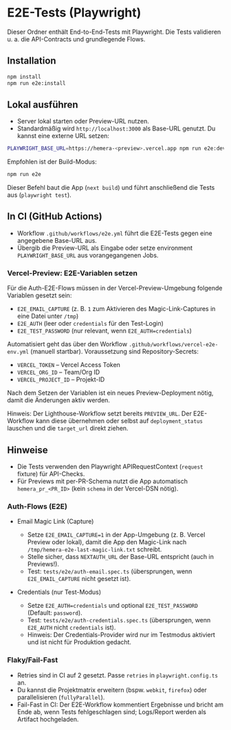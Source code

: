 # E2E-Tests (Playwright)

Dieser Ordner enthält End-to-End-Tests mit Playwright. Die Tests validieren u. a. die API-Contracts und grundlegende Flows.

## Installation

```bash
npm install
npm run e2e:install
```

## Lokal ausführen

- Server lokal starten oder Preview-URL nutzen.
- Standardmäßig wird `http://localhost:3000` als Base-URL genutzt. Du kannst eine externe URL setzen:

```bash
PLAYWRIGHT_BASE_URL=https://hemera-<preview>.vercel.app npm run e2e:dev
```

Empfohlen ist der Build-Modus:

```bash
npm run e2e
```

Dieser Befehl baut die App (`next build`) und führt anschließend die Tests aus (`playwright test`).

## In CI (GitHub Actions)

- Workflow `.github/workflows/e2e.yml` führt die E2E-Tests gegen eine angegebene Base-URL aus.
- Übergib die Preview-URL als Eingabe oder setze environment `PLAYWRIGHT_BASE_URL` aus vorangegangenen Jobs.

### Vercel-Preview: E2E-Variablen setzen

Für die Auth-E2E-Flows müssen in der Vercel-Preview-Umgebung folgende Variablen gesetzt sein:

- `E2E_EMAIL_CAPTURE` (z. B. `1` zum Aktivieren des Magic-Link-Captures in eine Datei unter `/tmp`)
- `E2E_AUTH` (leer oder `credentials` für den Test-Login)
- `E2E_TEST_PASSWORD` (nur relevant, wenn `E2E_AUTH=credentials`)

Automatisiert geht das über den Workflow `.github/workflows/vercel-e2e-env.yml` (manuell startbar). Voraussetzung sind Repository-Secrets:

- `VERCEL_TOKEN` – Vercel Access Token
- `VERCEL_ORG_ID` – Team/Org ID
- `VERCEL_PROJECT_ID` – Projekt-ID

Nach dem Setzen der Variablen ist ein neues Preview-Deployment nötig, damit die Änderungen aktiv werden.

Hinweis: Der Lighthouse-Workflow setzt bereits `PREVIEW_URL`. Der E2E-Workflow kann diese übernehmen oder selbst auf `deployment_status` lauschen und die `target_url` direkt ziehen.

## Hinweise

- Die Tests verwenden den Playwright APIRequestContext (`request` fixture) für API-Checks.
- Für Previews mit per-PR-Schema nutzt die App automatisch `hemera_pr_<PR_ID>` (kein `schema` in der Vercel-DSN nötig).

### Auth-Flows (E2E)

- Email Magic Link (Capture)
  - Setze `E2E_EMAIL_CAPTURE=1` in der App-Umgebung (z. B. Vercel Preview oder lokal), damit die App den Magic-Link nach `/tmp/hemera-e2e-last-magic-link.txt` schreibt.
  - Stelle sicher, dass `NEXTAUTH_URL` der Base-URL entspricht (auch in Previews!).
  - Test: `tests/e2e/auth-email.spec.ts` (übersprungen, wenn `E2E_EMAIL_CAPTURE` nicht gesetzt ist).

- Credentials (nur Test-Modus)
  - Setze `E2E_AUTH=credentials` und optional `E2E_TEST_PASSWORD` (Default: `password`).
  - Test: `tests/e2e/auth-credentials.spec.ts` (übersprungen, wenn `E2E_AUTH` nicht `credentials` ist).
  - Hinweis: Der Credentials-Provider wird nur im Testmodus aktiviert und ist nicht für Produktion gedacht.

### Flaky/Fail-Fast

- Retries sind in CI auf 2 gesetzt. Passe `retries` in `playwright.config.ts` an.
- Du kannst die Projektmatrix erweitern (bspw. `webkit`, `firefox`) oder parallelisieren (`fullyParallel`).
- Fail-Fast in CI: Der E2E-Workflow kommentiert Ergebnisse und bricht am Ende ab, wenn Tests fehlgeschlagen sind; Logs/Report werden als Artifact hochgeladen.
